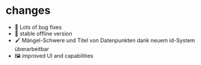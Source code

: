 # changes

- 🐛 Lots of bug fixes
- 🔗 stable offline version
- 🖌️ Mängel-Schwere und Titel von Datenpunkten dank neuem id-System überarbeitbar
- 🖼️ improved UI and capabilities

